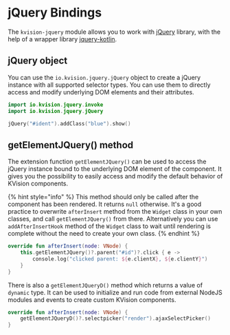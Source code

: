 # jQuery Bindings

The `kvision-jquery` module allows you to work with [jQuery](https://jquery.com/) library, with the help of a wrapper library [jquery-kotlin](https://github.com/rjaros/jquery-kotlin).

## jQuery object

You can use the `io.kvision.jquery.jQuery` object to create a jQuery instance with all supported selector types. You can use them to directly access and modify underlying DOM elements and their attributes.

```kotlin
import io.kvision.jquery.invoke
import io.kvision.jquery.jQuery

jQuery("#ident").addClass("blue").show()
```

## getElementJQuery\(\) method

The extension function `getElementJQuery()` can be used to access the jQuery instance bound to the underlying DOM element of the component. It gives you the possibility to easily access and modify the default behavior of KVision components.

{% hint style="info" %}
This method should only be called after the component has been rendered. It returns `null` otherwise. It's a good practice to overwrite `afterInsert` method from the `Widget` class in your own classes, and call `getElementJQuery()` from there. Alternatively you can use `addAfterInsertHook` method of the `Widget` class to wait until rendering is complete without the need to create your own class.
{% endhint %}

```kotlin
override fun afterInsert(node: VNode) {
    this.getElementJQuery()?.parent("#id")?.click { e ->
        console.log("clicked parent: ${e.clientX}, ${e.clientY}")
    }
}
```

There is also a `getElementJQueryD()` method which returns a value of `dynamic` type. It can be used to initialize and run code from external NodeJS modules and events to create custom KVision components.

```kotlin
override fun afterInsert(node: VNode) {
    getElementJQueryD()?.selectpicker("render").ajaxSelectPicker()
}
```


